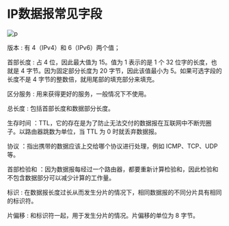 # IP数据报常见字段

![p](https://raw.githubusercontent.com/imgoogege/Super-Dad/master/notes/pics/85c05fb1-5546-4c50-9221-21f231cdc8c5.jpg)

版本 : 有 4（IPv4）和 6（IPv6）两个值；

首部长度 : 占 4 位，因此最大值为 15。值为 1 表示的是 1 个 32 位字的长度，也就是 4 字节。因为固定部分长度为 20 字节，因此该值最小为 5。如果可选字段的长度不是 4 字节的整数倍，就用尾部的填充部分来填充。

区分服务 : 用来获得更好的服务，一般情况下不使用。

总长度 : 包括首部长度和数据部分长度。

生存时间 ：TTL，它的存在是为了防止无法交付的数据报在互联网中不断兜圈子。以路由器跳数为单位，当 TTL 为 0 时就丢弃数据报。

协议 ：指出携带的数据应该上交给哪个协议进行处理，例如 ICMP、TCP、UDP 等。

首部检验和 ：因为数据报每经过一个路由器，都要重新计算检验和，因此检验和不包含数据部分可以减少计算的工作量。

标识 : 在数据报长度过长从而发生分片的情况下，相同数据报的不同分片具有相同的标识符。

片偏移 : 和标识符一起，用于发生分片的情况。片偏移的单位为 8 字节。
